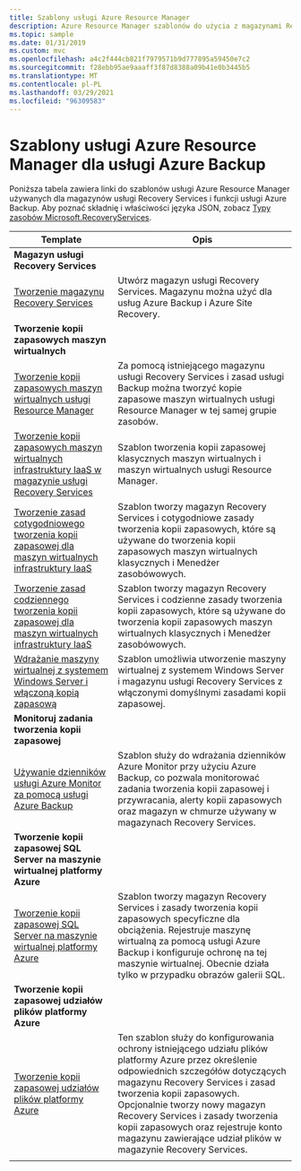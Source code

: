 ```yaml
---
title: Szablony usługi Azure Resource Manager
description: Azure Resource Manager szablonów do użycia z magazynami Recovery Services i funkcjami Azure Backup
ms.topic: sample
ms.date: 01/31/2019
ms.custom: mvc
ms.openlocfilehash: a4c2f444cb821f7979571b9d777895a59450e7c2
ms.sourcegitcommit: f28ebb95ae9aaaff3f87d8388a09b41e0b3445b5
ms.translationtype: MT
ms.contentlocale: pl-PL
ms.lasthandoff: 03/29/2021
ms.locfileid: "96309583"
---
```

# <a name="azure-resource-manager-templates-for-azure-backup"></a>Szablony usługi Azure Resource Manager dla usługi Azure Backup

Poniższa tabela zawiera linki do szablonów usługi Azure Resource Manager używanych dla magazynów usługi Recovery Services i funkcji usługi Azure Backup. Aby poznać składnię i właściwości języka JSON, zobacz [Typy zasobów Microsoft.RecoveryServices](/azure/templates/microsoft.recoveryservices/allversions).

| Template | Opis |
|---|---|
|**Magazyn usługi Recovery Services** | |
| [Tworzenie magazynu Recovery Services](https://github.com/Azure/azure-quickstart-templates/tree/master/101-recovery-services-vault-create)| Utwórz magazyn usługi Recovery Services. Magazynu można użyć dla usług Azure Backup i Azure Site Recovery. |
|**Tworzenie kopii zapasowych maszyn wirtualnych**| |
| [Tworzenie kopii zapasowych maszyn wirtualnych usługi Resource Manager](https://github.com/Azure/azure-quickstart-templates/tree/master/101-recovery-services-backup-vms) | Za pomocą istniejącego magazynu usługi Recovery Services i zasad usługi Backup można tworzyć kopie zapasowe maszyn wirtualnych usługi Resource Manager w tej samej grupie zasobów.|
| [Tworzenie kopii zapasowych maszyn wirtualnych infrastruktury IaaS w magazynie usługi Recovery Services](https://github.com/Azure/azure-quickstart-templates/tree/master/201-recovery-services-backup-classic-resource-manager-vms) | Szablon tworzenia kopii zapasowej klasycznych maszyn wirtualnych i maszyn wirtualnych usługi Resource Manager. |
| [Tworzenie zasad cotygodniowego tworzenia kopii zapasowej dla maszyn wirtualnych infrastruktury IaaS](https://github.com/Azure/azure-quickstart-templates/tree/master/101-recovery-services-weekly-backup-policy-create) | Szablon tworzy magazyn Recovery Services i cotygodniowe zasady tworzenia kopii zapasowych, które są używane do tworzenia kopii zapasowych maszyn wirtualnych klasycznych i Menedżer zasobówowych.|
| [Tworzenie zasad codziennego tworzenia kopii zapasowej dla maszyn wirtualnych infrastruktury IaaS](https://github.com/Azure/azure-quickstart-templates/tree/master/101-recovery-services-daily-backup-policy-create) | Szablon tworzy magazyn Recovery Services i codzienne zasady tworzenia kopii zapasowych, które są używane do tworzenia kopii zapasowych maszyn wirtualnych klasycznych i Menedżer zasobówowych.|
| [Wdrażanie maszyny wirtualnej z systemem Windows Server i włączoną kopią zapasową](https://github.com/Azure/azure-quickstart-templates/tree/master/101-recovery-services-create-vm-and-configure-backup) | Szablon umożliwia utworzenie maszyny wirtualnej z systemem Windows Server i magazynu usługi Recovery Services z włączonymi domyślnymi zasadami kopii zapasowej.|
|**Monitoruj zadania tworzenia kopii zapasowej** |  |
| [Używanie dzienników usługi Azure Monitor za pomocą usługi Azure Backup](https://github.com/Azure/azure-quickstart-templates/tree/master/101-backup-oms-monitoring) | Szablon służy do wdrażania dzienników Azure Monitor przy użyciu Azure Backup, co pozwala monitorować zadania tworzenia kopii zapasowej i przywracania, alerty kopii zapasowych oraz magazyn w chmurze używany w magazynach Recovery Services.|  
|**Tworzenie kopii zapasowej SQL Server na maszynie wirtualnej platformy Azure** |  |
| [Tworzenie kopii zapasowej SQL Server na maszynie wirtualnej platformy Azure](https://github.com/Azure/azure-quickstart-templates/tree/master/101-recovery-services-vm-workload-backup) | Szablon tworzy magazyn Recovery Services i zasady tworzenia kopii zapasowych specyficzne dla obciążenia. Rejestruje maszynę wirtualną za pomocą usługi Azure Backup i konfiguruje ochronę na tej maszynie wirtualnej. Obecnie działa tylko w przypadku obrazów galerii SQL. |
|**Tworzenie kopii zapasowej udziałów plików platformy Azure** |  |
| [Tworzenie kopii zapasowej udziałów plików platformy Azure](https://github.com/Azure/azure-quickstart-templates/tree/master/101-recovery-services-backup-file-share) | Ten szablon służy do konfigurowania ochrony istniejącego udziału plików platformy Azure przez określenie odpowiednich szczegółów dotyczących magazynu Recovery Services i zasad tworzenia kopii zapasowych. Opcjonalnie tworzy nowy magazyn Recovery Services i zasady tworzenia kopii zapasowych oraz rejestruje konto magazynu zawierające udział plików w magazynie Recovery Services. |
|   |   |
